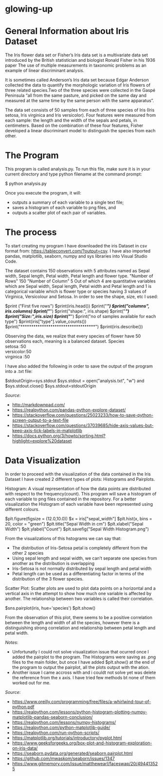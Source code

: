 # glowing-up
# General Information about Iris Dataset

The Iris flower data set or Fisher’s Iris data set is a multivariate data set introduced by the British statistician and biologist Ronald Fisher in his 1936 paper The use of multiple measurements in taxonomic problems as an example of linear discriminant analysis.

It is sometimes called Anderson’s Iris data set because Edgar Anderson collected the data to quantify the morphologic variation of Iris flowers of three related species.Two of the three species were collected in the Gaspé Peninsula “all from the same pasture, and picked on the same day and measured at the same time by the same person with the same apparatus”.

The data set consists of 50 samples from each of three species of Iris (Iris setosa, Iris virginica and Iris versicolor). Four features were measured from each sample: the length and the width of the sepals and petals, in centimeters. Based on the combination of these four features, Fisher developed a linear discriminant model to distinguish the species from each other.

# The Program
 This program is called analysis.py. To run this file, make sure it is in your current directory and type python filename at the command prompt:

$ python analysis.py

 Once you execute the program, it will:
- outputs a summary of each variable to a single text file;
- saves a histogram of each variable to png files, and
- outputs a scatter plot of each pair of variables.

# The process
To start creating my program I have downloaded the iris Dataset in csv format from: https://tableconvert.com/?output=csv. I have also imported pandas, matplotlib, seaborn, numpy and sys libraries into Visual Studio Code.

The dataset contains 150 observations with 5 attributes named as Sepal width, Sepal length, Petal width, Petal length and flower type.
"Number of Rows"
 150
"Number of Column"
 5
Out of which 4 are quantitative variables which are Sepal width, Sepal length, Petal width and Petal length and 1 is categorical variable which is flower type or species having 3 values of Virginica, Versicolour and Setosa.
In order to see the shape, size, etc I used:

$print ("First five rows")
$print(iris.head())
$print("***********************************")
$print("columns", iris.columns)
$print("***********************************")
$print("shape:", iris.shape)
$print("***********************************")
$print("Size:",iris.size)
$print("***********************************")
$print("no of  samples available for each type")
$print(iris["type"].value_counts())
$print("***********************************")
$print(iris.describe())

Observing the data, we realize that every species of flower have 50 observations each, meaning is a balanced dataset.
        Species  
  setosa    :50  
  versicolor:50  
  virginica :50 

I have also added the following in order to save the output of the program into a .txt file:

$stdoutOrigin=sys.stdout 
$sys.stdout = open("analysis.txt", "w")
and 
$sys.stdout.close()
$sys.stdout=stdoutOrigin


*Source*:
- http://markdownpad.com/
- https://realpython.com/pandas-python-explore-dataset/
- https://stackoverflow.com/questions/25023233/how-to-save-python-screen-output-to-a-text-file
- https://stackoverflow.com/questions/37039685/hide-axis-values-but-keep-axis-tick-labels-in-matplotlib
- https://docs.python.org/3/howto/sorting.html?highlight=explore%20dataset

# Data Visualization

In order to proceed with the visualization of the data contained in the Iris Dataset I have created 2 different types of plots: Histograms and Pairplots.

Histogram: A visual representation of how the data points are distributed with respect to the frequency(count).
This program will save a histogram of each variable to png files contained in the repository. For a better visualization the Histogram of each variable have been represented using different colours.

$plt.figure(figsize = (12.0,10.0))
$x = iris["sepal_width"]
$plt.hist(x, bins = 20, color = "green")
$plt.title("Sepal Width in cm")
$plt.xlabel("Sepal Width")
$plt.ylabel("Count")
$plt.savefig("Sepal Width Histogram.png")

From the visualizations of this hstograms we can say that:
 - The distribution of Iris-Setosa petal is completely different from the other 2 species
 - Using sepal length and sepal width, we can’t separate one species from another as the distribution is overlapping
 - Iris-Setosa is not normally distributed by sepal length and petal width
 - Petal length can be used as a differentiating factor in terms of the distribution of the 3 flower species.

Scatter Plot: Scatter plots are used to plot data points on a horizontal and a vertical axis in the attempt to show how much one variable is affected by another. The relationship between two variables is called their correlation.

$sns.pairplot(iris, hue='species')
$plt.show()

From the observation of this plot, there seems to be a positive correlation between the length and width of all the species, however there is a distinguishing strong correlation and relationship between petal length and petal width.


*Notes*: 
- Unfortunatly I could not solve visualization issue that ocurred once I added the pairplot to the program. The Histograms were saving as .png files to the main folder, but once I have added $plt.show() at the end of the program to output the pairplot, all the plots output with the ation.
- Another issue I came accross with and i couldt not solve yet was delete the reference from the  x axis. I have tried few methods bt none of them worked out for me.

*Source*:
- https://www.oreilly.com/programming/free/files/a-whirlwind-tour-of-python.pdf
- https://realpython.com/lessons/python-histogram-plotting-numpy-matplotlib-pandas-seaborn-conclusion/
- https://realpython.com/lessons/numpy-histograms/
- https://realpython.com/python-matplotlib-guide/
- https://realpython.com/run-python-scripts/
- https://matplotlib.org/tutorials/introductory/pyplot.html
- https://www.geeksforgeeks.org/box-plot-and-histogram-exploration-on-iris-data/
- https://seaborn.pydata.org/generated/seaborn.pairplot.html
- https://github.com/mwaskom/seaborn/issues/1347
- https://www.gitmemory.com/issue/matthewearl/faceswap/20/494413525
